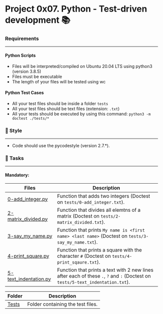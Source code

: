 # Project 0x07. Python - Test-driven development 📚

### Requirements
***
#### Python Scripts
* Files will be interpreted/compiled on Ubuntu 20.04 LTS using python3 (version 3.8.5)
* Files must be executable
* The length of your files will be tested using wc

#### Python Test Cases
* All your test files should be inside a folder `tests`
* All your test files should be text files (extension: `.txt`)
* All your tests should be executed by using this command: `python3 -m doctest ./tests/*`

### 🎨 Style
***
* Code should use the pycodestyle (version 2.7.*).

### 🎯 Tasks
***
#### Mandatory:
| Files | Description |
| --- | --- |
| [0-add_integer.py](https://github.com/nitaly31/holbertonschool-higher_level_programming/blob/master/0x07-python-test_driven_development/0-add_integer.py) | Function that adds two integers (Doctest on `tests/0-add_integer.txt`). |
| [2-matrix_divided.py](https://github.com/nitaly31/holbertonschool-higher_level_programming/blob/master/0x07-python-test_driven_development/2-matrix_divided.py) | Function that divides all elemtns of a matrix (Doctest on `tests/2-matrix_divided.txt`). |
| [3-say_my_name.py](https://github.com/nitaly31/holbertonschool-higher_level_programming/blob/master/0x07-python-test_driven_development/3-say_my_name.py) | Function that prints `My name is <first name> <last name>` (Doctest on `tests/3-say_my_name.txt`). |
| [4-print_square.py](https://github.com/nitaly31/holbertonschool-higher_level_programming/blob/master/0x07-python-test_driven_development/4-print_square.py) | Function that prints a square with the character `#` (Doctest on `tests/4-print_sqaure.txt`). |
| [5-text_indentation.py](https://github.com/nitaly31/holbertonschool-higher_level_programming/blob/master/0x07-python-test_driven_development/5-text_indentation.py) | Function that prints a text with 2 new lines after each of these `.`, `?` and `:` (Doctest on `tests/5-text_indentation.txt`). |

| Folder | Description |
| --- | --- |
| [Tests](https://github.com/nitaly31/holbertonschool-higher_level_programming/tree/master/0x07-python-test_driven_development/tests) | Folder containing the test files. |
